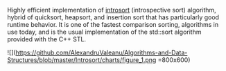 Highly efficient implementation of [introsort](https://en.wikipedia.org/wiki/Introsort) (introspective sort) algorithm, hybrid of quicksort, heapsort, and insertion sort that has particularly good runtime behavior.  It is one of the fastest comparison sorting, algorithms in use today, and is the usual implementation of the std::sort algorithm provided with the C++ STL.

![](https://github.com/AlexandruValeanu/Algorithms-and-Data-Structures/blob/master/Introsort/charts/figure_1.png =800x600)
